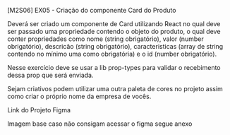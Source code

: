 [M2S06] EX05 - Criação do componente Card do Produto

Deverá ser criado um componente de Card utilizando React no qual deve ser passado uma propriedade contendo o objeto do produto, o qual deve conter propriedades como nome (string obrigatório), valor (number obrigatório), descricão (string obrigatório), caracteristicas (array de string contendo no mínimo uma como obrigatória) e o id (number obrigatório).

Nesse exercício deve se usar a lib prop-types para validar o recebimento dessa prop que será enviada.

Sejam criativos podem utilizar uma outra paleta de cores no projeto assim como criar o próprio nome da empresa de vocês.

Link do Projeto Figma

Imagem base caso não consigam acessar o figma segue anexo